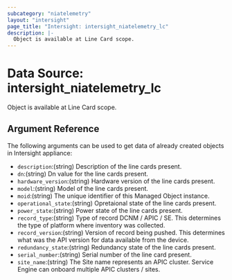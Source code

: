 ```yaml
---
subcategory: "niatelemetry"
layout: "intersight"
page_title: "Intersight: intersight_niatelemetry_lc"
description: |-
  Object is available at Line Card scope.
---
```


# Data Source: intersight_niatelemetry_lc
Object is available at Line Card scope.
## Argument Reference
The following arguments can be used to get data of already created objects in Intersight appliance:
* `description`:(string) Description of the line cards present. 
* `dn`:(string) Dn value for the line cards present. 
* `hardware_version`:(string) Hardware version of the line cards present. 
* `model`:(string) Model of the line cards present. 
* `moid`:(string) The unique identifier of this Managed Object instance. 
* `operational_state`:(string) Opretaional state of the line cards present. 
* `power_state`:(string) Power state of the line cards present. 
* `record_type`:(string) Type of record DCNM / APIC / SE. This determines the type of platform where inventory was collected. 
* `record_version`:(string) Version of record being pushed. This determines what was the API version for data available from the device. 
* `redundancy_state`:(string) Redundancy state of the line cards present. 
* `serial_number`:(string) Serial number of the line card present. 
* `site_name`:(string) The Site name represents an APIC cluster. Service Engine can onboard multiple APIC clusters / sites. 
